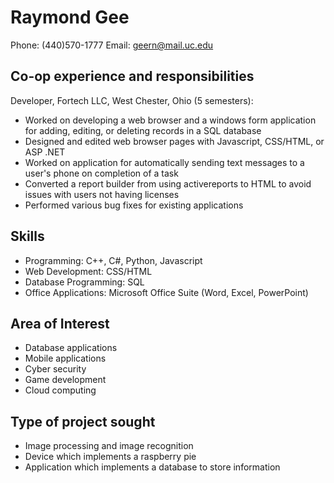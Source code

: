 ﻿
# Raymond Gee
Phone: (440)570-1777
Email: geern@mail.uc.edu

## Co-op experience and responsibilities
Developer, Fortech LLC, West Chester, Ohio (5 semesters):
* Worked on developing a web browser and a windows form application for adding, editing, or deleting records in a SQL database
* Designed and edited web browser pages with Javascript, CSS/HTML, or ASP .NET
* Worked on application for automatically sending text messages to a user's phone on completion of a task
* Converted a report builder from using activereports to HTML to avoid issues with users not having licenses
* Performed various bug fixes for existing applications

## Skills
* Programming: C++, C#, Python, Javascript
* Web Development: CSS/HTML
* Database Programming: SQL
* Office Applications: Microsoft Office Suite (Word, Excel, PowerPoint)

## Area of Interest

* Database applications
* Mobile applications
* Cyber security
* Game development
* Cloud computing

## Type of project sought

* Image processing and image recognition
* Device which implements a raspberry pie 
* Application which implements a database to store information

